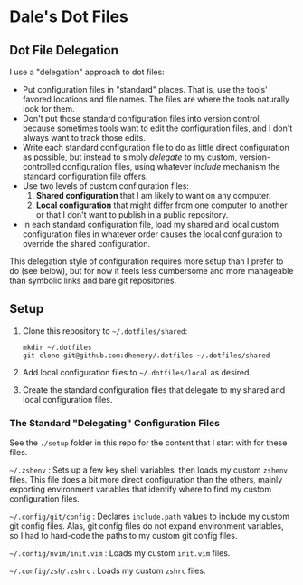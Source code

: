 # Dale's Dot Files

## Dot File Delegation

I use a "delegation" approach to dot files:

- Put configuration files in "standard" places.
  That is,
  use the tools' favored locations and file names.
  The files are where the tools naturally look for them.
- Don't put those standard configuration files
  into version control,
  because sometimes tools want to edit the configuration files,
  and I don't always want to track those edits.
- Write each standard configuration file
  to do as little direct configuration as possible,
  but instead to simply _delegate_
  to my custom, version-controlled configuration files,
  using whatever _include_ mechanism
  the standard configuration file offers.
- Use two levels of custom configuration files:
    1. **Shared configuration**
      that I am likely to want on any computer.
    1. **Local configuration**
      that might differ from one computer to another
      or that I don't want to publish
      in a public repository.
- In each standard configuration file,
  load my shared and local custom configuration files
  in whatever order
  causes the local configuration
  to override the shared configuration.

This delegation style of configuration
requires more setup than I prefer to do
(see below),
but for now it feels less cumbersome
and more manageable
than symbolic links and bare git repositories.

## Setup

1. Clone this repository to `~/.dotfiles/shared`:

    ```
    mkdir ~/.dotfiles
    git clone git@github.com:dhemery/.dotfiles ~/.dotfiles/shared
    ```

1. Add local configuration files to `~/.dotfiles/local` as desired.
1. Create the standard configuration files
  that delegate to my shared and local configuration files.

### The Standard "Delegating" Configuration Files

See the `./setup` folder in this repo
for the content that I start with
for these files.

`~/.zshenv`
: Sets up a few key shell variables,
  then loads my custom `zshenv` files.
  This file does a bit more direct configuration
  than the others, mainly exporting environment variables
  that identify where to find
  my custom configuration files.

`~/.config/git/config`
: Declares `include.path` values
  to include my custom git config files.
  Alas, git config files do not expand environment variables,
  so I had to hard-code the paths
  to my custom git config files.

`~/.config/nvim/init.vim`
: Loads my custom `init.vim` files.

`~/.config/zsh/.zshrc`
: Loads my custom `zshrc` files.

